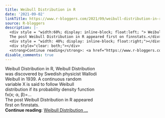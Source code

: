 ```yaml
---
title: Weibull Distribution in R
date: '2021-09-02'
linkTitle: https://www.r-bloggers.com/2021/09/weibull-distribution-in-r/
source: R-bloggers
description: |-
  <div style = "width:60%; display: inline-block; float:left; "> Weibull Distribution in R, Weibull Distribution was discovered by Swedish physicist Wallodi Weibull in 1939. A continuous random variable X is said to follow Weibull distribution if its probability density function fx(x; α, β)=...<br />
  The post Weibull Distribution in R appeared first on finnstats.</div>
  <div style = "width: 40%; display: inline-block; float:right;"></div>
  <div style="clear: both;"></div>
  <strong>Continue reading</strong>: <a href="https://www.r-bloggers.com/2021/09/weibull-distribution-in-r/">Weibull Distribution ...
disable_comments: true
---
```

<div style = "width:60%; display: inline-block; float:left; "> Weibull Distribution in R, Weibull Distribution was discovered by Swedish physicist Wallodi Weibull in 1939. A continuous random variable X is said to follow Weibull distribution if its probability density function fx(x; α, β)=...<br />
The post Weibull Distribution in R appeared first on finnstats.</div>
<div style = "width: 40%; display: inline-block; float:right;"></div>
<div style="clear: both;"></div>
<strong>Continue reading</strong>: <a href="https://www.r-bloggers.com/2021/09/weibull-distribution-in-r/">Weibull Distribution ...